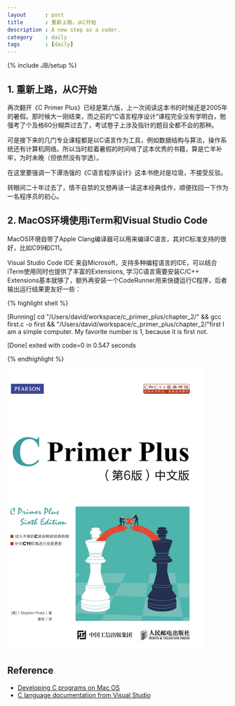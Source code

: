 ```yaml
---
layout      : post
title       : 重新上路，从C开始
description : A new step as a coder.
category    : daily
tags        : [daily]
---
```

{% include JB/setup %}

## 1. 重新上路，从C开始

再次翻开《C Primer Plus》已经是第六版，上一次阅读这本书的时候还是2005年的暑假。那时候大一刚结束，而之前的“C语言程序设计”课程完全没有学明白，勉强考了个及格60分糊弄过去了，考试卷子上涉及指针的题目全都不会的那种。

可是接下来的几门专业课程都是以C语言作为工具，例如数据结构与算法，操作系统还有计算机网络。所以当时趁着暑假的时间啃了这本优秀的书籍，算是亡羊补牢，为时未晚（但依然没有学透）。

在这里要强调一下谭浩强的《C语言程序设计》这本书绝对是垃圾，不接受反驳。

转眼间二十年过去了，情不自禁的又想再读一读这本经典佳作，顺便找回一下作为一名程序员的初心。

## 2. MacOS环境使用iTerm和Visual Studio Code

MacOS环境自带了Apple Clang编译器可以用来编译C语言，其对C标准支持的很好，比如C99和C11。

Visual Studio Code IDE 来自Microsoft，支持多种编程语言的IDE，可以结合iTerm使用同时也提供了丰富的Extensions, 学习C语言需要安装C/C++ Extensions基本就够了，额外再安装一个CodeRunner用来快捷运行C程序，后者输出运行结果更友好一些：

{% highlight shell %}

[Running] cd "/Users/david/workspace/c_primer_plus/chapter_2/" && gcc first.c -o first && "/Users/david/workspace/c_primer_plus/chapter_2/"first
I am a simple computer.
My favorite number is 1, because it is first not.

[Done] exited with code=0 in 0.547 seconds

{% endhighlight %}

![book][c_primer_plus_image] 

## Reference

* [Developing C programs on Mac OS](https://www.cs.auckland.ac.nz/~paul/C/Mac/ "Developing C programs on Mac OS")
* [C language documentation from Visual Studio](https://learn.microsoft.com/en-us/cpp/c-language/?view=msvc-170 "C language documentation from Visual Studio")

[c_primer_plus_image]: /assets/storage/image/c_primer_plus.png "c_primer_plus"
